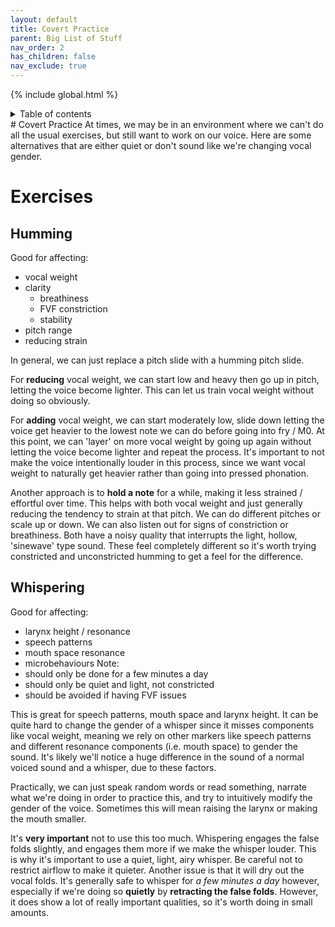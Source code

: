 ```yaml
---
layout: default
title: Covert Practice
parent: Big List of Stuff
nav_order: 2
has_children: false
nav_exclude: true
---
```

{% include global.html %}
<details closed markdown="block">
  <summary>
    Table of contents
  </summary>
{: .text-delta }
1. TOC
{:toc}
</details>
# Covert Practice
At times, we may be in an environment where we can't do all the usual exercises, but still want to work on our voice. Here are some alternatives that are either quiet or don't sound like we're changing vocal gender.

# Exercises
## Humming
Good for affecting:
- vocal weight
- clarity  
  - breathiness
  - FVF constriction
  - stability
- pitch range
- reducing strain

In general, we can just replace a pitch slide with a humming pitch slide.

For **reducing** vocal weight, we can start low and heavy then go up in pitch, letting the voice become lighter. This can let us train vocal weight without doing so obviously.

For **adding** vocal weight, we can start moderately low, slide down letting the voice get heavier to the lowest note we can do before going into fry / M0. At this point, we can 'layer' on more vocal weight by going up again without letting the voice become lighter and repeat the process. It's important to not make the voice intentionally louder in this process, since we want vocal weight to naturally get heavier rather than going into pressed phonation. 

Another approach is to **hold a note** for a while, making it less strained / effortful over time. This helps with both vocal weight and just generally reducing the tendency to strain at that pitch. We can do different pitches or scale up or down. We can also listen out for signs of constriction or breathiness. Both have a noisy quality that interrupts the light, hollow, 'sinewave' type sound. These feel completely different so it's worth trying constricted and unconstricted humming to get a feel for the difference.

## Whispering
Good for affecting:
- larynx height / resonance
- speech patterns
- mouth space resonance
- microbehaviours
Note:
- should only be done for a few minutes a day
- should only be quiet and light, not constricted
- should be avoided if having FVF issues

This is great for speech patterns, mouth space and larynx height. It can be quite hard to change the gender of a whisper since it misses components like vocal weight, meaning we rely on other markers like speech patterns and different resonance components (i.e. mouth space) to gender the sound. It's likely we'll notice a huge difference in the sound of a normal voiced sound and a whisper, due to these factors.

Practically, we can just speak random words or read something, narrate what we're doing in order to practice this, and try to intuitively modify the gender of the voice. Sometimes this will mean raising the larynx or making the mouth smaller.

It's **very important** not to use this too much. Whispering engages the false folds slightly, and engages them more if we make the whisper louder. This is why it's important to use a quiet, light, airy whisper. Be careful not to restrict airflow to make it quieter. Another issue is that it will dry out the vocal folds. It's generally safe to whisper for *a few minutes a day* however, especially if we're doing so **quietly** by **retracting the false folds**. However, it does show a lot of really important qualities, so it's worth doing in small amounts.







<!--  -->
